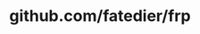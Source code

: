 ---
layout: post
title: github.com/fatedier/frp
categories: link
tags: [انگلیسی, گیت‌هاب, برنامه‌نویسی]
---